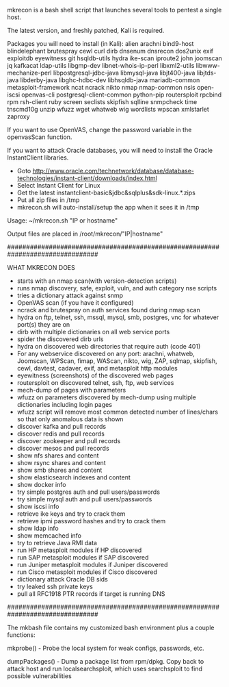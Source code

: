 mkrecon is a bash shell script that launches several tools to pentest a single host.

The latest version, and freshly patched, Kali is required.

Packages you will need to install (in Kali): alien arachni bind9-host blindelephant brutespray cewl curl dirb dnsenum dnsrecon dos2unix exif exploitdb eyewitness git hsqldb-utils hydra ike-scan iproute2 john joomscan jq kafkacat ldap-utils libgmp-dev libnet-whois-ip-perl libxml2-utils libwww-mechanize-perl libpostgresql-jdbc-java libmysql-java libjt400-java libjtds-java libderby-java libghc-hdbc-dev libhsqldb-java mariadb-common metasploit-framework ncat ncrack nikto nmap nmap-common nsis open-iscsi openvas-cli postgresql-client-common python-pip routersploit rpcbind rpm rsh-client ruby screen seclists skipfish sqlline snmpcheck time tnscmd10g unzip wfuzz wget whatweb wig wordlists wpscan xmlstarlet zaproxy

If you want to use OpenVAS, change the password variable in the openvasScan function.

If you want to attack Oracle databases, you will need to install the Oracle InstantClient libraries.
- Goto http://www.oracle.com/technetwork/database/database-technologies/instant-client/downloads/index.html
- Select  Instant Client for Linux
- Get the latest instantclient-basic&jdbc&sqlplus&sdk-linux.*.zips
- Put all zip files in /tmp
- mkrecon.sh will auto-install/setup the app when it sees it in /tmp

Usage: ~/mkrecon.sh "IP or hostname"

Output files are placed in /root/mkrecon/"IP|hostname"

################################################################################

WHAT MKRECON DOES
- starts with an nmap scan(with version-detection scripts)
- runs nmap discovery, safe, exploit, vuln, and auth category nse scripts
- tries a dictionary attack against snmp
- OpenVAS scan (if you have it configured)
- ncrack and brutespray on auth services found during nmap scan
- hydra on ftp, telnet, ssh, mssql, mysql, smb, postgres, vnc for whatever port(s) they are on
- dirb with multiple dictionaries on all web service ports
- spider the discovered dirb urls
- hydra on discovered web directories that require auth (code 401)
- For any webservice discovered on any port: arachni, whatweb, Joomscan, WPScan, fimap, WAScan, nikto, wig, ZAP, sqlmap, skipfish, cewl, davtest, cadaver, exif, and metasploit http modules
- eyewitness (screenshots) of the discovered web pages
- routersploit on discovered telnet, ssh, ftp, web services
- mech-dump of pages with parameters
- wfuzz on parameters discovered by mech-dump using multiple dictionaries including login pages
- wfuzz script will remove most common detected number of lines/chars so that only anomalous data is shown
- discover kafka and pull records
- discover redis and pull records
- discover zookeeper and pull records
- discover mesos and pull records
- show nfs shares and content
- show rsync shares and content
- show smb shares and content
- show elasticsearch indexes and content
- show docker info
- try simple postgres auth and pull users/passwords
- try simple mysql auth and pull users/passwords
- show iscsi info
- retrieve ike keys and try to crack them
- retrieve ipmi password hashes and try to crack them
- show ldap info
- show memcached info
- try to retrieve Java RMI data
- run HP metasploit modules if HP discovered
- run SAP metasploit modules if SAP discovered
- run Juniper metasploit modules if Juniper discovered
- run Cisco metasploit modules if Cisco discovered
- dictionary attack Oracle DB sids
- try leaked ssh private keys
- pull all RFC1918 PTR records if target is running DNS


################################################################################

The mkbash file contains my customized bash environment plus a couple functions:

mkprobe() - Probe the local system for weak configs, passwords, etc.

dumpPackages() - Dump a package list from rpm/dpkg.  Copy back to attack host and run localsearchsploit, which uses searchsploit to find possible vulnerabilities

